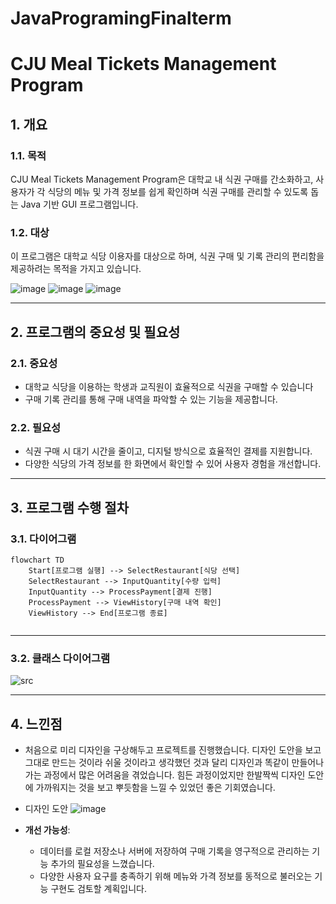 # JavaProgramingFinalterm
# CJU Meal Tickets Management Program

## 1. 개요

### 1.1. 목적
CJU Meal Tickets Management Program은 대학교 내 식권 구매를 간소화하고, 사용자가 각 식당의 메뉴 및 가격 정보를 쉽게 확인하며 식권 구매를 관리할 수 있도록 돕는 Java 기반 GUI 프로그램입니다.

### 1.2. 대상
이 프로그램은 대학교 식당 이용자를 대상으로 하며, 식권 구매 및 기록 관리의 편리함을 제공하려는 목적을 가지고 있습니다.

![image](https://github.com/user-attachments/assets/e239d21c-f177-4d8a-944e-7b1473bae9ef)
![image](https://github.com/user-attachments/assets/2d7a2b77-eaaa-401f-9765-903ca997b050)
![image](https://github.com/user-attachments/assets/08609834-1afb-4f34-8e81-c1f94c55fffd)

---

## 2. 프로그램의 중요성 및 필요성

### 2.1. 중요성
- 대학교 식당을 이용하는 학생과 교직원이 효율적으로 식권을 구매할 수 있습니다
- 구매 기록 관리를 통해 구매 내역을 파악할 수 있는 기능을 제공합니다.

### 2.2. 필요성
- 식권 구매 시 대기 시간을 줄이고, 디지털 방식으로 효율적인 결제를 지원합니다.
- 다양한 식당의 가격 정보를 한 화면에서 확인할 수 있어 사용자 경험을 개선합니다.

---

## 3. 프로그램 수행 절차

### 3.1. 다이어그램

```mermaid
flowchart TD
    Start[프로그램 실행] --> SelectRestaurant[식당 선택]
    SelectRestaurant --> InputQuantity[수량 입력]
    InputQuantity --> ProcessPayment[결제 진행]
    ProcessPayment --> ViewHistory[구매 내역 확인]
    ViewHistory --> End[프로그램 종료]
    
```

---

### 3.2. 클래스 다이어그램
![src](https://github.com/user-attachments/assets/d4e2b587-2902-4986-8e6c-145b92954f01)

---

## 4. 느낀점
- 처음으로 미리 디자인을 구상해두고 프로젝트를 진행했습니다. 디자인 도안을 보고 그대로 만드는 것이라 쉬울 것이라고 생각했던 것과 달리 디자인과 똑같이 만들어나가는 과정에서 많은 어려움을 겪었습니다. 힘든 과정이었지만 한발짝씩 디자인 도안에 가까워지는 것을 보고 뿌듯함을 느낄 수 있었던 좋은 기회였습니다. 
- 디자인 도안
![image](https://github.com/user-attachments/assets/de4e6fc0-9b7d-4d40-b921-974272bcc5a5)


- **개선 가능성**:
    - 데이터를 로컬 저장소나 서버에 저장하여 구매 기록을 영구적으로 관리하는 기능 추가의 필요성을 느꼈습니다.
    - 다양한 사용자 요구를 충족하기 위해 메뉴와 가격 정보를 동적으로 불러오는 기능 구현도 검토할 계획입니다.

